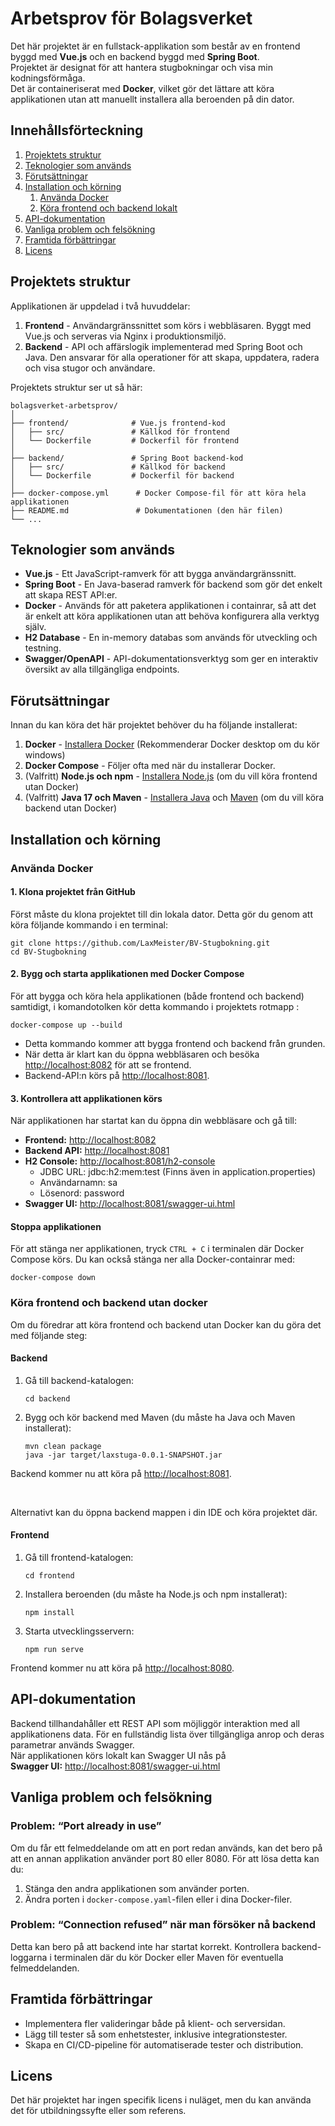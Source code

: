 <h1 id="arbetsprov-för-digg">Arbetsprov för Bolagsverket</h1>
<p>Det här projektet är en fullstack-applikation som består av en frontend byggd med <strong>Vue.js</strong> och en backend byggd med <strong>Spring Boot</strong>.<br> Projektet är designat för att hantera stugbokningar och visa min kodningsförmåga. <br>Det är containeriserat med <strong>Docker</strong>, vilket gör det lättare att köra applikationen utan att manuellt installera alla beroenden på din dator.</p>
<h2 id="innehållsförteckning">Innehållsförteckning</h2>
<ol>
<li><a href="#projektets-struktur">Projektets struktur</a></li>
<li><a href="#teknologier-som-anv%C3%A4nds">Teknologier som används</a></li>
<li><a href="#f%C3%B6ruts%C3%A4ttningar">Förutsättningar</a></li>
<li><a href="#installation-och-k%C3%B6rning">Installation och körning</a>
<ol>
<li><a href="#anv%C3%A4nda-docker">Använda Docker</a></li>
<li><a href="#k%C3%B6ra-frontend-och-backend-lokalt">Köra frontend och backend lokalt</a></li>
</ol>
</li>
<li><a href="#api-dokumentation">API-dokumentation</a></li>
<li><a href="#vanliga-problem-och-fels%C3%B6kning">Vanliga problem och felsökning</a></li>
<li><a href="#framtida-f%C3%B6rb%C3%A4ttringar">Framtida förbättringar</a></li>
<li><a href="#licens">Licens</a></li>
</ol>
<h2 id="projektets-struktur">Projektets struktur</h2>
<p>Applikationen är uppdelad i två huvuddelar:</p>
<ol>
<li><strong>Frontend</strong> - Användargränssnittet som körs i webbläsaren. Byggt med Vue.js och serveras via Nginx i produktionsmiljö.</li>
<li><strong>Backend</strong> - API och affärslogik implementerad med Spring Boot och Java. Den ansvarar för alla operationer för att skapa, uppdatera, radera och visa stugor och användare.</li>
</ol>
<p>Projektets struktur ser ut så här:</p>
<pre><code>bolagsverket-arbetsprov/
│
├── frontend/              # Vue.js frontend-kod
│   ├── src/               # Källkod för frontend
│   └── Dockerfile         # Dockerfil för frontend
│
├── backend/               # Spring Boot backend-kod
│   ├── src/               # Källkod för backend
│   └── Dockerfile         # Dockerfil för backend
│
├── docker-compose.yml      # Docker Compose-fil för att köra hela applikationen
├── README.md               # Dokumentationen (den här filen)
└── ...
</code></pre>
<h2 id="teknologier-som-används">Teknologier som används</h2>
<ul>
<li><strong>Vue.js</strong> - Ett JavaScript-ramverk för att bygga användargränssnitt.</li>
<li><strong>Spring Boot</strong> - En Java-baserad ramverk för backend som gör det enkelt att skapa REST API:er.</li>
<li><strong>Docker</strong> - Används för att paketera applikationen i containrar, så att det är enkelt att köra applikationen utan att behöva konfigurera alla verktyg själv.</li>
<li><strong>H2 Database</strong> - En in-memory databas som används för utveckling och testning.</li>
<li><strong>Swagger/OpenAPI</strong> - API-dokumentationsverktyg som ger en interaktiv översikt av alla tillgängliga endpoints.</li>
</ul>
<h2 id="förutsättningar">Förutsättningar</h2>
<p>Innan du kan köra det här projektet behöver du ha följande installerat:</p>
<ol>
<li><strong>Docker</strong>  - <a href="https://docs.docker.com/get-docker/">Installera Docker</a> (Rekommenderar Docker desktop om du kör windows)</li>
<li><strong>Docker Compose</strong> - Följer ofta med när du installerar Docker.</li>
<li>(Valfritt) <strong>Node.js och npm</strong> - <a href="https://nodejs.org/en/">Installera Node.js</a> (om du vill köra frontend utan Docker)</li>
<li>(Valfritt) <strong>Java 17 och Maven</strong> - <a href="https://www.oracle.com/java/technologies/javase-jdk17-downloads.html">Installera Java</a> och <a href="https://maven.apache.org/download.cgi">Maven</a> (om du vill köra backend utan Docker)</li>
</ol>
<h2 id="installation-och-körning">Installation och körning</h2>
<h3 id="använda-docker">Använda Docker</h3>
<h4 id="klona-projektet-från-github">1. Klona projektet från GitHub</h4>
<p>Först måste du klona projektet till din lokala dator. Detta gör du genom att köra följande kommando i en terminal:</p>
<pre class=" language-bash"><code class="prism  language-bash"><span class="token function">git</span> clone https://github.com/LaxMeister/BV-Stugbokning.git
<span class="token function">cd</span> BV-Stugbokning
</code></pre>
<h4 id="bygg-och-starta-applikationen-med-docker-compose">2. Bygg och starta applikationen med Docker Compose</h4>
<p>För att bygga och köra hela applikationen (både frontend och backend) samtidigt, i komandotolken kör detta kommando i projektets rotmapp :</p>
<pre class=" language-bash"><code class="prism  language-bash">docker-compose up --build
</code></pre>
<ul>
<li>Detta kommando kommer att bygga frontend och backend från grunden.</li>
<li>När detta är klart kan du öppna webbläsaren och besöka <a href="http://localhost">http://localhost:8082</a> för att se frontend.</li>
<li>Backend-API:n körs på <a href="http://localhost:8081">http://localhost:8081</a>.</li>
</ul>
<h4 id="kontrollera-att-applikationen-körs">3. Kontrollera att applikationen körs</h4>
<p>När applikationen har startat kan du öppna din webbläsare och gå till:</p>
<ul>
<li><strong>Frontend:</strong> <a href="http://localhost:8082">http://localhost:8082</a></li>
<li><strong>Backend API:</strong> <a href="http://localhost:8081">http://localhost:8081</a></li>
<li><strong>H2 Console:</strong> <a href="http://localhost:8081/h2-console">http://localhost:8081/h2-console</a>
<ul>
<li>JDBC URL: jdbc:h2:mem:test (Finns även in application.properties)</li>
<li>Användarnamn: sa</li>
<li>Lösenord: password</li>
</ul>
</li>
<li><strong>Swagger UI:</strong> <a href="http://localhost:8081/swagger-ui.html">http://localhost:8081/swagger-ui.html</a></li>
</ul>
<h4 id="stoppa-applikationen">Stoppa applikationen</h4>
<p>För att stänga ner applikationen, tryck <code>CTRL + C</code> i terminalen där Docker Compose körs. Du kan också stänga ner alla Docker-containrar med:</p>
<pre class=" language-bash"><code class="prism  language-bash">docker-compose down
</code></pre>
<h3 id="köra-frontend-och-backend-lokalt">Köra frontend och backend utan docker</h3>
<p>Om du föredrar att köra frontend och backend utan Docker kan du göra det med följande steg:</p>
<h4 id="backend">Backend</h4>
<ol>
<li>
<p>Gå till backend-katalogen:</p>
<pre class=" language-bash"><code class="prism  language-bash"><span class="token function">cd</span> backend
</code></pre>
</li>
<li>
<p>Bygg och kör backend med Maven (du måste ha Java och Maven installerat):</p>
<pre class=" language-bash"><code class="prism  language-bash">mvn clean package
java -jar target/laxstuga-0.0.1-SNAPSHOT.jar
</code></pre>
</li>
</ol>
<p>Backend kommer nu att köra på <a href="http://localhost:8081">http://localhost:8081</a>.</p><br>
<p>Alternativt kan du öppna backend mappen i din IDE och köra projektet där.</p>
<h4 id="frontend">Frontend</h4>
<ol>
<li>
<p>Gå till frontend-katalogen:</p>
<pre class=" language-bash"><code class="prism  language-bash"><span class="token function">cd</span> frontend
</code></pre>
</li>
<li>
<p>Installera beroenden (du måste ha Node.js och npm installerat):</p>
<pre class=" language-bash"><code class="prism  language-bash"><span class="token function">npm</span> <span class="token function">install</span>
</code></pre>
</li>
<li>
<p>Starta utvecklingsservern:</p>
<pre class=" language-bash"><code class="prism  language-bash"><span class="token function">npm</span> run serve
</code></pre>
</li>
</ol>
<p>Frontend kommer nu att köra på <a href="http://localhost:8080">http://localhost:8080</a>.</p>
<h2 id="api-dokumentation">API-dokumentation</h2>
<p>Backend tillhandahåller ett REST API som möjliggör interaktion med all applikationens data. För en fullständig lista över tillgängliga anrop och deras parametrar används Swagger. <br>När applikationen körs lokalt kan Swagger UI nås på <br> <strong>Swagger UI:</strong> <a href="http://localhost:8081/swagger-ui.html">http://localhost:8081/swagger-ui.html</a>

<h2 id="vanliga-problem-och-felsökning">Vanliga problem och felsökning</h2>
<h3 id="problem-port-already-in-use">Problem: “Port already in use”</h3>
<p>Om du får ett felmeddelande om att en port redan används, kan det bero på att en annan applikation använder port 80 eller 8080. För att lösa detta kan du:</p>
<ol>
<li>Stänga den andra applikationen som använder porten.</li>
<li>Ändra porten i <code>docker-compose.yaml</code>-filen eller i dina Docker-filer.</li>
</ol>
<h3 id="problem-connection-refused-när-man-försöker-nå-backend">Problem: “Connection refused” när man försöker nå backend</h3>
<p>Detta kan bero på att backend inte har startat korrekt. Kontrollera backend-loggarna i terminalen där du kör Docker eller Maven för eventuella felmeddelanden.</p>
<h2 id="framtida-förbättringar">Framtida förbättringar</h2>
<ul>
<li>Implementera fler valideringar både på klient- och serversidan.</li>
<li>Lägg till tester så som enhetstester, inklusive integrationstester.</li>
<li>Skapa en CI/CD-pipeline för automatiserade tester och distribution.</li>
</ul>
<h2 id="licens">Licens</h2>
<p>Det här projektet har ingen specifik licens i nuläget, men du kan använda det för utbildningssyfte eller som referens.</p>
